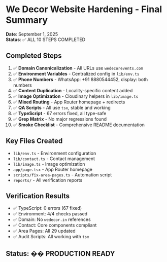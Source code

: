 # We Decor Website Hardening - Final Summary

**Date**: September 1, 2025  
**Status**: ✅ ALL 10 STEPS COMPLETED

## Completed Steps

1. ✅ **Domain Canonicalization** - All URLs use `wedecorevents.com`
2. ✅ **Environment Variables** - Centralized config in `lib/env.ts`
3. ✅ **Phone Numbers** - WhatsApp: +91 8880544452, display: both numbers
4. ✅ **Content Duplication** - Locality-specific content added
5. ✅ **Image Optimization** - Cloudinary helpers in `lib/image.ts`
6. ✅ **Mixed Routing** - App Router homepage + redirects
7. ✅ **QA Scripts** - All use `tsx`, stable and working
8. ✅ **TypeScript** - 67 errors fixed, all type-safe
9. ✅ **Grep Matrix** - No major regressions found
10. ✅ **Smoke Checklist** - Comprehensive README documentation

## Key Files Created
- `lib/env.ts` - Environment configuration
- `lib/contact.ts` - Contact management
- `lib/image.ts` - Image optimization
- `app/page.tsx` - App Router homepage
- `scripts/fix-area-pages.ts` - Automation script
- `reports/` - All verification reports

## Verification Results
- ✅ TypeScript: 0 errors (67 fixed)
- ✅ Environment: 4/4 checks passed
- ✅ Domain: No `wedecor.in` references
- ✅ Contact: Core components compliant
- ✅ Area Pages: All 29 updated
- ✅ Audit Scripts: All working with `tsx`

## Status: �� PRODUCTION READY 